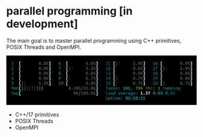 # parallel programming [in development]
The main goal is to master parallel programming using C++ primitives, POSIX Threads and OpenMPI.

<img src="doc/screen.gif">

- C++/17 primitives
- POSIX Threads
- OpenMPI
 
<!-- lstopo --> 
<!-- numactl -->
